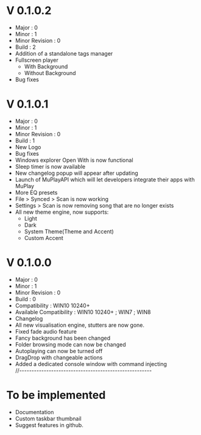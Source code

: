 # V 0.1.0.2
 - Major : 0
 - Minor : 1
 - Minor Revision : 0
 - Build : 2
 - Addition of a standalone tags manager
 - Fullscreen player
   - With Background
   - Without Background
 - Bug fixes 
# V 0.1.0.1
 - Major : 0
 - Minor : 1
 - Minor Revision : 0
 - Build : 1<br>
 - New Logo<br>
 - Bug fixes<br>
 - Windows explorer Open With is now functional<br>
 - Sleep timer is now available<br>
 - New changelog popup will appear after updating<br>
 - Launch of MuPlayAPI which will let developers integrate their apps with MuPlay<br>
 - More EQ presets<br>
 - File > Synced > Scan is now working<br>
 - Settings > Scan is now removing song that are no longer exists<br>
 - All new theme engine, now supports:
   - Light
   - Dark
   - System Theme(Theme and Accent)
   - Custom Accent<br>
# V 0.1.0.0<br>
 - Major : 0
 - Minor : 1
 - Minor Revision : 0
 - Build : 0<br>
 - Compatibility : WIN10 10240+<br>
 - Available Compatibility : WIN10 10240+ ; WIN7 ; WIN8<br>
 - Changelog<br>
 - All new visualisation engine, stutters are now gone.<br>
 - Fixed fade audio feature<br>
 - Fancy background has been changed<br>
 - Folder browsing mode can now be changed<br>
 - Autoplaying can now be turned off<br>
 - DragDrop with changeable actions<br>
 - Added a dedicated console window with command injecting<br>
//------------------------------------------------------<br>
# To be implemented
 - Documentation<br>
 - Custom taskbar thumbnail<br>
 - Suggest features in github.<br>

